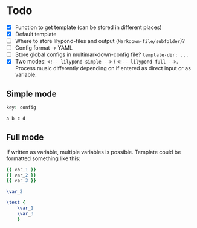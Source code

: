 # Todo

- [x] Function to get template (can be stored in different places)
- [x] Default template
- [ ] Where to store lilypond-files and output (`Markdown-file/subfolder`)?
- [ ] Config format -> YAML
- [ ] Store global configs in multimarkdown-config file? `template-dir: ...`
- [x] Two modes: `<!-- lilypond-simple -->` / `<!-- lilypond-full -->`. Process music differently depending on if entered as direct input or as variable:

## Simple mode

```ly
key: config

a b c d
```
    
## Full mode

If written as variable, multiple variables is possible. Template could be formatted something like this:

```ly
{{ var_1 }}
{{ var_2 }}
{{ var_3 }}

\var_2

\test {
    \var_1
    \var_3
    }
```

